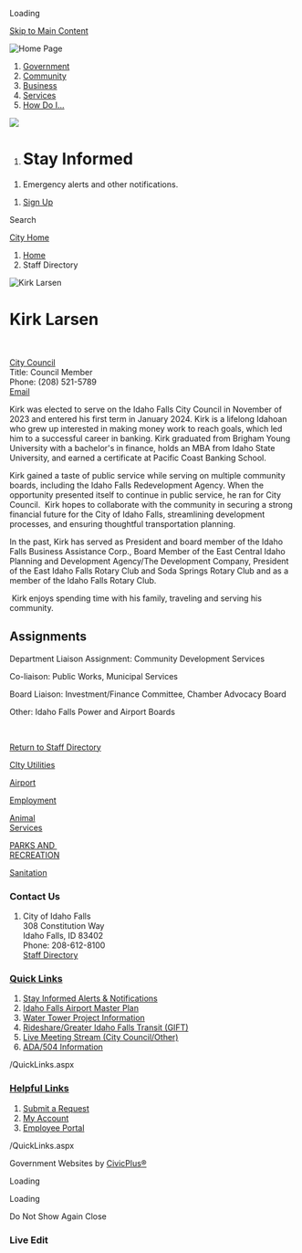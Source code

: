 Loading

[Skip to Main Content](https://www.idahofallsidaho.gov/Directory.aspx?EID=315%2F)

![Home Page](https://www.idahofallsidaho.gov/ImageRepository/Document?documentID=14220)

1. [Government](https://www.idahofallsidaho.gov/27/Government)
2. [Community](https://www.idahofallsidaho.gov/31/Community)
3. [Business](https://www.idahofallsidaho.gov/35/Business)
4. [Services](https://www.idahofallsidaho.gov/101/Services)
5. [How Do I...](https://www.idahofallsidaho.gov/9/How-Do-I)

<!--THE END-->

![](https://www.idahofallsidaho.gov/ImageRepository/Document?documentID=14218)

1. # Stay Informed

<!--THE END-->

1. Emergency alerts and other notifications.

<!--THE END-->

1. [Sign Up](https://www.idahofallsidaho.gov/1674/Alerts-and-Notifications)

Search

[City Home](https://www.idahofallsidaho.gov)

1. [Home](https://www.idahofallsidaho.gov)
2. Staff Directory

![Kirk Larsen](https://www.idahofallsidaho.gov/ImageRepository/Document?documentID=16686 "Kirk Larsen")

# Kirk Larsen

 

[City Council](https://www.idahofallsidaho.gov/Directory.aspx?DID=53)  
Title: Council Member  
Phone: (208) 521-5789  
[Email](mailto:klarsen@idahofalls.gov)

Kirk was elected to serve on the Idaho Falls City Council in November of 2023 and entered his first term in January 2024. Kirk is a lifelong Idahoan who grew up interested in making money work to reach goals, which led him to a successful career in banking. Kirk graduated from Brigham Young University with a bachelor's in finance, holds an MBA from Idaho State University, and earned a certificate at Pacific Coast Banking School.

Kirk gained a taste of public service while serving on multiple community boards, including the Idaho Falls Redevelopment Agency. When the opportunity presented itself to continue in public service, he ran for City Council.  Kirk hopes to collaborate with the community in securing a strong financial future for the City of Idaho Falls, streamlining development processes, and ensuring thoughtful transportation planning.

In the past, Kirk has served as President and board member of the Idaho Falls Business Assistance Corp., Board Member of the East Central Idaho Planning and Development Agency/The Development Company, President of the East Idaho Falls Rotary Club and Soda Springs Rotary Club and as a member of the Idaho Falls Rotary Club.

 Kirk enjoys spending time with his family, traveling and serving his community.

## Assignments

Department Liaison Assignment: Community Development Services

Co-liaison: Public Works, Municipal Services

Board Liaison: Investment/Finance Committee, Chamber Advocacy Board 

Other: Idaho Falls Power and Airport Boards

 

[Return to Staff Directory](https://www.idahofallsidaho.gov/Directory.aspx)

[CIty Utilities](https://www.idahofallsidaho.gov/1737/Utilities)

[Airport](https://www.idahofallsidaho.gov/1743/Airport---2022)

[Employment](https://www.idahofallsidaho.gov/183/Employment-Center)

[Animal  
Services](https://www.idahofallsidaho.gov/1011/Animal-Services)

[PARKS AND   
RECREATION](https://www.idahofallsidaho.gov/1740/Parks-Recreation)

[Sanitation](https://www.idahofallsidaho.gov/1008/Sanitation)

### Contact Us

1. City of Idaho Falls  
   308 Constitution Way  
   Idaho Falls, ID 83402  
   Phone: 208-612-8100  
   [Staff Directory](https://www.idahofallsidaho.gov/directory.aspx)

### [Quick Links](https://www.idahofallsidaho.gov/QuickLinks.aspx?CID=17)

1. [Stay Informed Alerts &amp; Notifications](https://www.idahofallsidaho.gov/1674/Alerts-and-Notifications)
2. [Idaho Falls Airport Master Plan](https://ifairportmp.com)
3. [Water Tower Project Information](https://www.idahofallsidaho.gov/1378/Water-Tower)
4. [Rideshare/Greater Idaho Falls Transit (GIFT)](https://www.idahofallsidaho.gov/1744/GIFT-On-Demand-Rides)
5. [Live Meeting Stream (City Council/Other)](https://www.idahofallsidaho.gov/429/Live-Stream)
6. [ADA/504 Information](https://www.idahofallsidaho.gov/ada)

/QuickLinks.aspx

### [Helpful Links](https://www.idahofallsidaho.gov/QuickLinks.aspx?CID=15)

1. [Submit a Request](https://www.idahofallsidaho.gov/RequestTracker.aspx)
2. [My Account](https://www.idahofallsidaho.gov/MyAccount)
3. [Employee Portal](https://sso.idahofalls.gov)

/QuickLinks.aspx

Government Websites by [CivicPlus®](https://connect.civicplus.com/referral)

Loading

Loading

Do Not Show Again Close

### Live Edit